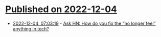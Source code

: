 # [Published on 2022-12-04](index.md)

* [2022-12-04, 07:03:19](https://news.ycombinator.com/item?id=33851334) - [Ask HN: How do you fix the “no longer feel” anything in tech?](https://news.ycombinator.com/item?id=33851334)

